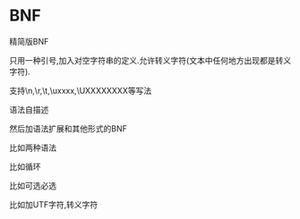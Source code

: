 # BNF

精简版BNF

只用一种引号,加入对空字符串的定义.允许转义字符(文本中任何地方出现都是转义字符).

支持\n,\r,\t,\uxxxx,\UXXXXXXXX等写法

语法自描述

然后加语法扩展和其他形式的BNF

比如两种语法

比如循环

比如可选必选

比如加UTF字符,转义字符